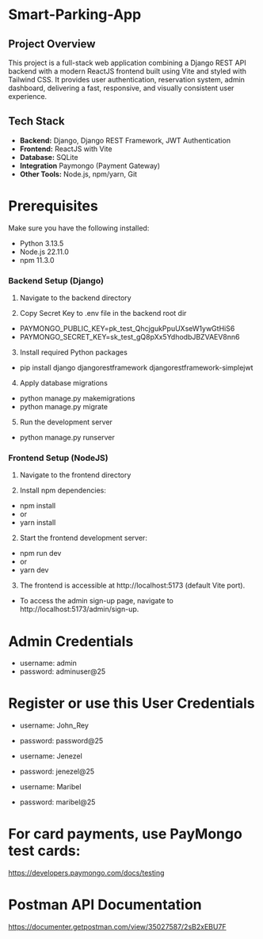 ﻿# Smart-Parking-App

## Project Overview

This project is a full-stack web application combining a Django REST API backend with a modern ReactJS frontend built using Vite and styled with Tailwind CSS. It provides user authentication, reservation system, admin dashboard, delivering a fast, responsive, and visually consistent user experience.

## Tech Stack

- **Backend:** Django, Django REST Framework, JWT Authentication
- **Frontend:** ReactJS with Vite
- **Database:** SQLite
- **Integration** Paymongo (Payment Gateway)
- **Other Tools:** Node.js, npm/yarn, Git

# Prerequisites
Make sure you have the following installed:
- Python 3.13.5
- Node.js 22.11.0
- npm 11.3.0

### Backend Setup (Django)

1. Navigate to the backend directory

2. Copy Secret Key to .env file in the backend root dir
- PAYMONGO_PUBLIC_KEY=pk_test_QhcjgukPpuUXseW1ywGtHiS6
- PAYMONGO_SECRET_KEY=sk_test_gQ8pXx5YdhodbJBZVAEV8nn6

3. Install required Python packages
- pip install django djangorestframework djangorestframework-simplejwt

4. Apply database migrations
- python manage.py makemigrations
- python manage.py migrate

5. Run the development server
- python manage.py runserver

### Frontend Setup (NodeJS)

1. Navigate to the frontend directory

2. Install npm dependencies:
- npm install
- or
- yarn install

2. Start the frontend development server:
- npm run dev
- or
- yarn dev

3. The frontend is accessible at http://localhost:5173 (default Vite port).
- To access the admin sign-up page, navigate to http://localhost:5173/admin/sign-up.

# Admin Credentials

- username: admin
- password: adminuser@25

# Register or use this User Credentials

- username: John_Rey
- password: password@25

- username: Jenezel
- password: jenezel@25

- username: Maribel
- password: maribel@25

# For card payments, use PayMongo test cards:

https://developers.paymongo.com/docs/testing

# Postman API Documentation

https://documenter.getpostman.com/view/35027587/2sB2xEBU7F

